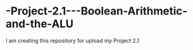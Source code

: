 # -Project-2.1---Boolean-Arithmetic-and-the-ALU
I am creating this repository for upload my Project 2.1
